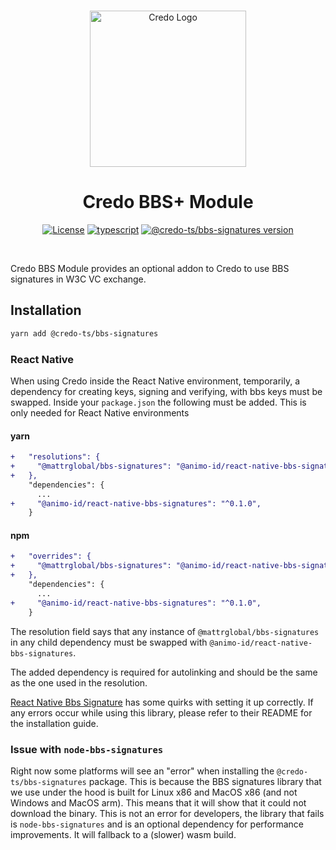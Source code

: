 <p align="center">
  <br />
  <img
    alt="Credo Logo"
    src="https://github.com/openwallet-foundation/credo-ts/blob/c7886cb8377ceb8ee4efe8d264211e561a75072d/images/credo-logo.png"
    height="250px"
  />
</p>
<h1 align="center"><b>Credo BBS+ Module</b></h1>
<p align="center">
  <a
    href="https://raw.githubusercontent.com/openwallet-foundation/credo-ts/main/LICENSE"
    ><img
      alt="License"
      src="https://img.shields.io/badge/License-Apache%202.0-blue.svg"
  /></a>
  <a href="https://www.typescriptlang.org/"
    ><img
      alt="typescript"
      src="https://img.shields.io/badge/%3C%2F%3E-TypeScript-%230074c1.svg"
  /></a>
    <a href="https://www.npmjs.com/package/@credo-ts/bbs-signatures"
    ><img
      alt="@credo-ts/bbs-signatures version"
      src="https://img.shields.io/npm/v/@credo-ts/bbs-signatures"
  /></a>

</p>
<br />

Credo BBS Module provides an optional addon to Credo to use BBS signatures in W3C VC exchange.

## Installation

```sh
yarn add @credo-ts/bbs-signatures
```

### React Native

When using Credo inside the React Native environment, temporarily, a dependency for creating keys, signing and verifying, with bbs keys must be swapped. Inside your `package.json` the following must be added. This is only needed for React Native environments

#### yarn

```diff
+   "resolutions": {
+     "@mattrglobal/bbs-signatures": "@animo-id/react-native-bbs-signatures@^0.1.0",
+   },
    "dependencies": {
      ...
+     "@animo-id/react-native-bbs-signatures": "^0.1.0",
    }
```

#### npm

```diff
+   "overrides": {
+     "@mattrglobal/bbs-signatures": "@animo-id/react-native-bbs-signatures@^0.1.0",
+   },
    "dependencies": {
      ...
+     "@animo-id/react-native-bbs-signatures": "^0.1.0",
    }
```

The resolution field says that any instance of `@mattrglobal/bbs-signatures` in any child dependency must be swapped with `@animo-id/react-native-bbs-signatures`.

The added dependency is required for autolinking and should be the same as the one used in the resolution.

[React Native Bbs Signature](https://github.com/animo/react-native-bbs-signatures) has some quirks with setting it up correctly. If any errors occur while using this library, please refer to their README for the installation guide.

### Issue with `node-bbs-signatures`

Right now some platforms will see an "error" when installing the `@credo-ts/bbs-signatures` package. This is because the BBS signatures library that we use under the hood is built for Linux x86 and MacOS x86 (and not Windows and MacOS arm). This means that it will show that it could not download the binary. This is not an error for developers, the library that fails is `node-bbs-signatures` and is an optional dependency for performance improvements. It will fallback to a (slower) wasm build.

